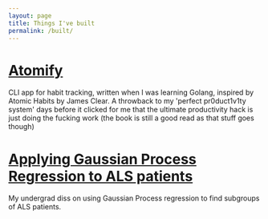 ```yaml
---
layout: page
title: Things I've built 
permalink: /built/
---
```


# [Atomify](https://github.com/rtscowen/atomify)

CLI app for habit tracking, written when I was learning Golang, inspired by Atomic Habits by James Clear. A throwback to my 'perfect pr0duct1v1ty system' days before it clicked for me that the ultimate productivity hack is just doing the fucking work (the book is still a good read as that stuff goes though)

# [Applying Gaussian Process Regression to ALS patients](https://github.com/rtscowen/ALS-Clusters)

My undergrad diss on using Gaussian Process regression to find subgroups of ALS patients. 